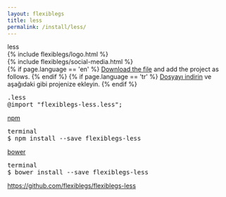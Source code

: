 ```yaml
---
layout: flexiblegs
title: less
permalink: /install/less/
---
```


<div class="dn-browser">
  <div class="dn-browser-header">
    <div class="dn-style--title"><span>less</span></div>
    {% include flexiblegs/logo.html %}
  </div>
  <div class="dn-browser-body">
    <div class="dn-browser-body__pre">
      <div class="wrap xl-table xl-gutter-40 xl-top xl-center md-normal">
        <div class="col xl-width-360 md-1-1">
          {% include flexiblegs/social-media.html %}
        </div>
        <div class="col xl-1-1">
          <div class="dn-content">
            {% if page.language == 'en' %}
              <a href="https://raw.githubusercontent.com/flexiblegs/flexiblegs-less/master/flexiblegs-less.less" download>Download the file</a> and add the project as follows.
            {% endif %}
            {% if page.language == 'tr' %}
              <a href="https://raw.githubusercontent.com/flexiblegs/flexiblegs-less/master/flexiblegs-less.less" download>Dosyayı indirin</a> ve aşağıdaki gibi projenize ekleyin.
            {% endif %}
          </div>
          <div class="dn-height-16"></div>
          <pre><div class="dn-tag dn-tag--gray dn-tag--bottom">.less</div><!--
            --><div class="comment">@import "<span>flexiblegs-less.less</span>";</div><!--
          --></pre>
          <div class="dn-height-40"></div>
          <div class="dn-content">
            <a href="https://www.npmjs.com/package/flexiblegs-less">npm</a>
          </div>
          <div class="dn-height-16"></div>
          <pre><div class="dn-tag dn-tag--gray dn-tag--bottom">terminal</div><!--
            --><div class="comment">$ npm install --save <span>flexiblegs-less</span></div><!--
          --></pre>
          <div class="dn-height-40"></div>
          <div class="dn-content">
            <a href="http://bower.io/search/?q=flexiblegs-less">bower</a>
          </div>
          <div class="dn-height-16"></div>
          <pre><div class="dn-tag dn-tag--gray dn-tag--bottom">terminal</div><!--
            --><div class="comment">$ bower install --save <span>flexiblegs-less</span></div><!--
          --></pre>
        </div>
      </div>
    </div>
    <div class="dn-height-40"></div>
    <div class="dn-browser-footer">
      <div class="wrap xl-gutter-24 xl-outside-24 xl-center xl-auto">
        <div class="col">
          <a href="https://github.com/flexiblegs/flexiblegs-less" class="dn-button dn-button--link">https://github.com/flexiblegs/flexiblegs-less</a>
        </div>
      </div>
    </div>
  </div>
</div>
